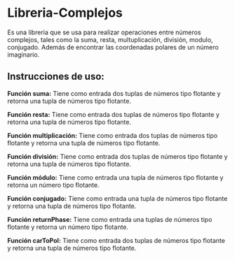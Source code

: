 # Libreria-Complejos
Es una libreria que se usa para realizar operaciones entre números complejos, tales como la suma, resta, multuplicación, división, modulo, 
conjugado. Además de encontrar las coordenadas polares de un número imaginario.

## Instrucciones de uso:

**Función suma:** Tiene como entrada dos tuplas de números tipo flotante y retorna una tupla de números tipo flotante.

**Función resta:** Tiene como entrada dos tuplas de números tipo flotante y retorna una tupla de números tipo flotante.

**Función multiplicación:** Tiene como entrada dos tuplas de números tipo flotante y retorna una tupla de números tipo flotante.

**Función división:** Tiene como entrada dos tuplas de números tipo flotante y retorna una tupla de números tipo flotante.

**Función módulo:** Tiene como entrada una tupla de números tipo flotante y retorna un número tipo flotante.

**Función conjugado:** Tiene como entrada una tupla de números tipo flotante y retorna una tupla de números tipo flotante.

**Función returnPhase:** Tiene como entrada una tuplas de números tipo flotante y retorna un número tipo flotante.

**Función carToPol:** Tiene como entrada dos tuplas de números tipo flotante y retorna una tupla de números tipo flotante.

